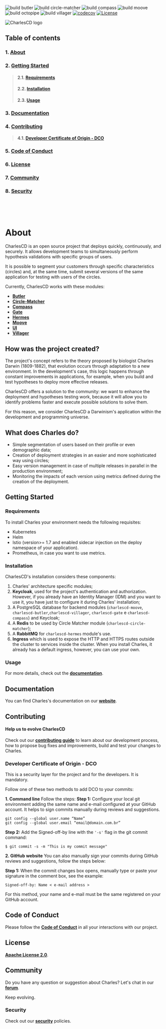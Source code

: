 ![build butler](https://github.com/ZupIT/charlescd/workflows/build%20butler/badge.svg)
![build circle-matcher](https://github.com/ZupIT/charlescd/workflows/build%20circle-matcher/badge.svg)
![build compass](https://github.com/ZupIT/charlescd/workflows/build%20compass/badge.svg)
![build moove](https://github.com/ZupIT/charlescd/workflows/build%20moove/badge.svg)
![build octopipe](https://github.com/ZupIT/charlescd/workflows/build%20octopipe/badge.svg)
![build villager](https://github.com/ZupIT/charlescd/workflows/build%20villager/badge.svg)
[![codecov](https://codecov.io/gh/ZupIT/charlescd/branch/master/graph/badge.svg)](https://codecov.io/gh/ZupIT/charlescd)
[![License](https://img.shields.io/badge/License-Apache%202.0-blue.svg)](https://opensource.org/licenses/Apache-2.0)


<img class="special-img-class" src="/images/logo.png"  alt="CharlesCD logo"/>


## **Table of contents**
### 1. [**About**](#about)
### 2. [**Getting Started**](#getting-started)
>#### 2.1. [**Requirements**](#requirements)
>#### 2.2. [**Installation**](#installation)
>#### 2.3. [**Usage**](#usage)
### 3. [**Documentation**](#documentation)
### 4. [**Contributing**](#contributing)
>#### 4.1. [**Developer Certificate of Origin - DCO**](#developer-certificate-of-origin-DCO)
### 5. [**Code of Conduct**](#Ccde-of-conduct)
### 6. [**License**](#license)
### 7. [**Community**](#community)
### 8. [**Security**](#security)
 
<br>
<br>
<br>

# **About**
CharlesCD is an open source project that deploys quickly, continuously, and securely. It allows development teams to simultaneously perform hypothesis validations with specific groups of users.

It is possible to segment your customers through specific characteristics (circles) and, at the same time, submit several versions of the same application for testing with users of the circles.

Currently, CharlesCD works with these modules: 

- [**Butler**](https://github.com/ZupIT/charlescd/tree/main/butler)
- [**Circle-Matcher**](https://github.com/ZupIT/charlescd/tree/main/circle-matcher)
- [**Compass**](https://github.com/ZupIT/charlescd/tree/main/compass)
- [**Gate**](https://github.com/ZupIT/charlescd/tree/main/gate)
- [**Hermes**](https://github.com/ZupIT/charlescd/tree/main/hermes)
- [**Moove**](https://github.com/ZupIT/charlescd/tree/main/moove)
- [**UI**](https://github.com/ZupIT/charlescd/tree/main/ui)
- [**Villager**](https://github.com/ZupIT/charlescd/tree/main/villager)

## **How was the project created?**
The project's concept refers to the theory proposed by biologist Charles Darwin (1809-1882), that evolution occurs through adaptation to a new environment. In the development's case, this logic happens through constant improvements in applications, for example, when you build and test hypotheses to deploy more effective releases.

CharlesCD offers a solution to the community: we want to enhance the deployment and  hypotheses testing work, because it will allow you to identify problems faster and  execute possible solutions to solve them.

For this reason, we consider CharlesCD a Darwinism's application within the development and programming universe.

## **What does Charles do?**
* Simple segmentation of users based on their profile or even demographic data;
* Creation of deployment strategies in an easier and more sophisticated way using circles;
* Easy version management in case of multiple releases in parallel in the production environment;
* Monitoring the impacts of each version using metrics defined during the creation of the deployment.

## **Getting Started**

### **Requirements**
To install Charles your environment needs the following requisites: 
- Kubernetes
- Helm
- Istio (version>= 1.7 and enabled sidecar injection on the deploy namespace of your application).
- Prometheus, in case you want to use metrics. 

### **Installation**
CharlesCD's installation considers these components:

1. Charles' architecture specific modules; 
2. **Keycloak**, used for the project's authentication and authorization. However, if you already have an Identity Manager (IDM) and you want to use it, you have just to configure it during Charles' installation;
3. A PostgreSQL database for backend modules (`charlescd-moove`, `charlescd-butler`,`charlescd-villager`, `charlescd-gate` e `charlescd-compass`) and Keycloak;
4. A **Redis** to be used by Circle Matcher module (`charlescd-circle-matcher`);
5. A **RabbitMQ** for `charlescd-hermes` module's use.
6. **Ingress** which is used to expose the HTTP and HTTPS routes outside the cluster to services inside the cluster. When you install Charles, it already has a default ingress, however, you can use your own.

### **Usage**
For more details, check out the [**documentation**](https://docs.charlescd.io/v1.0.x/overview/).

## **Documentation**
You can find Charles's documentation on our [**website**](https://docs.charlescd.io/v1.0.x/).

## **Contributing**

#### **Help us to evolve CharlesCD**
Check out our [**contributing guide**](CONTRIBUTING.md) to learn about our development process, how to propose bug fixes and improvements, build and test your changes to Charles. 

### **Developer Certificate of Origin - DCO**

 This is a security layer for the project and for the developers. It is mandatory.
 
 
 Follow one of these two methods to add DCO to your commits:
 
**1. Command line**
 Follow the steps: 
 **Step 1:** Configure your local git environment adding the same name and e-mail configured at your GitHub account. It helps to sign commits manually during reviews and suggestions.

 ```
git config --global user.name “Name”
git config --global user.email “email@domain.com.br”
```
**Step 2:** Add the Signed-off-by line with the `'-s'` flag in the git commit command:

```
$ git commit -s -m "This is my commit message"
```

**2. GitHub website**
You can also manually sign your commits during GitHub reviews and suggestions, follow the steps below: 

**Step 1:** When the commit changes box opens, manually type or paste your signature in the comment box, see the example:

```
Signed-off-by: Name < e-mail address >
```
For this method, your name and e-mail must be the same registered on your GitHub account.

## **Code of Conduct**
Please follow the [**Code of Conduct**](https://github.com/ZupIT/charlescd/blob/main/CODE_OF_CONDUCT.md) in all your interactions with our project.

## **License**
 [**Apache License 2.0**](https://github.com/ZupIT/charlescd/blob/main/LICENSE).

## **Community** 
Do you have any question or suggestion about Charles? Let's chat in our [**forum**](https://forum.zup.com.br/c/en/charles/13).

Keep evolving.

### **Security**
Check out our [**security**](SECURITY.md) policies.